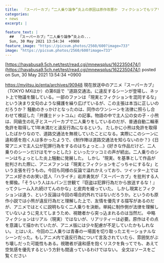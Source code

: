 ```yaml
---
title:  『スーパーカブ』“二人乗り論争”炎上の原因は原作改悪か　フィクションでもリアリティーは必要  
categories:
- news
excerpt: |
  
feature_text: |
  ##  『スーパーカブ』“二人乗り論争”炎上の...
  Sun, 30 May 2021 13:54:34  +0900
feature_image: "https://picsum.photos/2560/600?image=733"
image: "https://picsum.photos/2560/600?image=733"
---
```


[https://hayabusa9.5ch.net/test/read.cgi/mnewsplus/1622350474/](https://hayabusa9.5ch.net/test/read.cgi/mnewsplus/1622350474/)
posted on Sun, 30 May 2021 13:54:34  +0900

<!--more-->

https://myjitsu.jp/enta/archives/90948 現在放送中のアニメ『スーパーカブ』（TOKYO MXほか）の第6話で〝道路交通法〟に違反するシーンが登場し、ネット上で物議を醸している。一部のファンは「現実とフィクションを混同するな」という決まり文句のような擁護を繰り広げているが、この主張は本当に正しいのだろうか？ 騒動のきっかけとなったのは、同作のワンシーンを法律に照らし合わせて検証した『弁護士ドットコム』の記事。物語の中で主人公の女の子・小熊は、同級生の礼子とスーパーカブで二人乗りをしているのだが、普通自動二輪車免許を取得して1年未満だと違反行為になるという。 たしかに小熊は免許を取得したばかりなので、道路交通法を無視していたことになる。実際にこのシーンに違和感を抱く人は多かったようで、《制作陣は道路交通法を知らないのか？》《日常アニメで主人公が犯罪行為をするのはちょっと…》《好きな作品だけど、二人乗りのシーンだけはモヤっとした》といったツッコミの声が続出。二人乗りのシーンはちょっとした炎上騒動に発展した。 しかし〝現実〟を基準として作品が批判された際に、アニメファンは「現実とフィクションをごっちゃにするな」という主張を行うもの。今回も同様の反論で溢れかえっており、ツイッター上ではアニメ好きのお笑い芸人『ハライチ』岩井勇気が「スーパーカブ」を批判する人を揶揄。「そういう人はルパン三世観て『窃盗は犯罪行為だから放送するな！』ってクレーム入れ続けてんのかな」と皮肉を綴っていた。 しかし現実とフィクションは違う、という反論は今回の場合的外れではないだろうか。というのも原作小説では小熊が違反行為だと理解した上で、友情を優先する描写があるのだが、アニメではとくに説明もなく二人乗りを決断。単純に制作側が法律を理解していないように見えてしまうため、視聴者から突っ込まれるのは当然だ。 中略 フィクションはリアル（現実）ではないが、リアリティーは必要。原作はその点を意識して描かれていたが、アニメ版には少々配慮が不足していたかもしれない。 とはいえ、今回の二人乗りは青春の一場面を切り取ったエモーショナルなシーンだった。もしアニメ内で違反行為について言及されていたら、雰囲気がぶち壊しだった可能性もある。視聴者が違和感を抱くリスクを負ってでも、あえて空気感を優先するという方針も間違っているわけではない。 全文はソースをご覧ください
